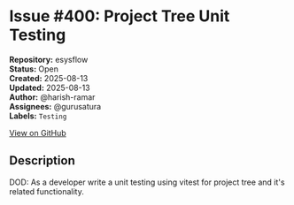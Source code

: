 # Issue #400: Project Tree Unit Testing

**Repository:** esysflow  
**Status:** Open  
**Created:** 2025-08-13  
**Updated:** 2025-08-13  
**Author:** @harish-ramar  
**Assignees:** @gurusatura  
**Labels:** `Testing`  

[View on GitHub](https://github.com/Simtestlab/esysflow/issues/400)

## Description

DOD: As a developer write a unit testing using vitest for project tree and it's related functionality.